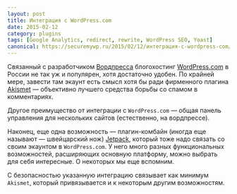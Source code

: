 ```yaml
---
layout: post
title: Интеграция с WordPress.com
date: 2015-02-12
category: plugins
tags: [Google Analytics, redirect, rewrite, WordPress SEO, Yoast]
canonical: https://securemywp.ru/2015/02/12/интеграция-с-wordpress-com/
---
```


Связанный с разработчиком [Вордпресса](http://wordpress.org/) блогохостинг [WordPress.com](https://ru.wordpress.com/) в России не так уж и популярен, хотя достаточно удобен. По крайней мере, завести там экаунт есть смысл хотя бы ради фирменного плагина [Akismet](https://wordpress.org/plugins/akismet/) — объективно лучшего средства борьбы со спамом в комментариях.

Другое преимущество от интеграции с <code>WordPress.com</code> — общая панель управления для нескольких сайтов (естественно, на вордпрессе).

Наконец, еще одна возможность — плагин-комбайн (иногда еще называют — швейцарский нож) [Jetpack](https://wordpress.org/plugins/jetpack/), который тоже надо связать со своим экаунтом в <code>WordPress.com</code>. У него много разных функциональных возможностей, расширяющих основную платформу, можно выбрать для себя интересные. О некоторых мы еще вспомним.

С безопасностью указанную интеграцию связывает как минимум <code>Akismet</code>, который привязывается и к некоторым другим возможностям.
